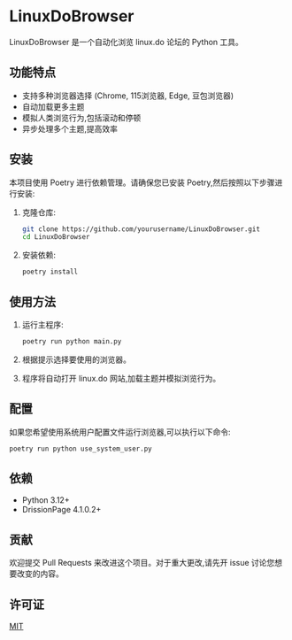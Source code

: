 # LinuxDoBrowser

LinuxDoBrowser 是一个自动化浏览 linux.do 论坛的 Python 工具。

## 功能特点

- 支持多种浏览器选择 (Chrome, 115浏览器, Edge, 豆包浏览器)
- 自动加载更多主题
- 模拟人类浏览行为,包括滚动和停顿
- 异步处理多个主题,提高效率

## 安装

本项目使用 Poetry 进行依赖管理。请确保您已安装 Poetry,然后按照以下步骤进行安装:

1. 克隆仓库:
   ```bash
   git clone https://github.com/yourusername/LinuxDoBrowser.git
   cd LinuxDoBrowser
   ```

2. 安装依赖:
   ```bash
   poetry install
   ```

## 使用方法

1. 运行主程序:
   ```bash
   poetry run python main.py
   ```

2. 根据提示选择要使用的浏览器。

3. 程序将自动打开 linux.do 网站,加载主题并模拟浏览行为。

## 配置

如果您希望使用系统用户配置文件运行浏览器,可以执行以下命令:
```bash
poetry run python use_system_user.py
```

## 依赖

- Python 3.12+
- DrissionPage 4.1.0.2+

## 贡献

欢迎提交 Pull Requests 来改进这个项目。对于重大更改,请先开 issue 讨论您想要改变的内容。

## 许可证

[MIT](https://choosealicense.com/licenses/mit/)
